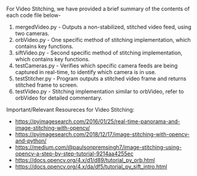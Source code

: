 For Video Stitching, we have provided a brief summary of the contents of each code file below-
1. mergedVideo.py - Outputs a non-stabilized, stitched video feed, using two cameras. 
2. orbVideo.py - One specific method of stitching implementation, which contains key functions.  
3. siftVideo.py - Second specific method of stitching implementation, which contains key functions. 
4. testCameras.py - Verifies which specific camera feeds are being captured in real-time, to identify which camera is in use. 
5. testStitcher.py - Program outputs a stitched video frame and returns stitched frame to screen. 
6. testVideo.py - Stitching implementation similar to orbVideo, refer to orbVideo for detailed commentary. 

Important/Relevant Resoureces for Video Stitching: 
- https://pyimagesearch.com/2016/01/25/real-time-panorama-and-image-stitching-with-opencv/
- https://pyimagesearch.com/2018/12/17/image-stitching-with-opencv-and-python/
- https://medium.com/@paulsonpremsingh7/image-stitching-using-opencv-a-step-by-step-tutorial-9214aa4255ec
- https://docs.opencv.org/4.x/d1/d89/tutorial_py_orb.html
- https://docs.opencv.org/4.x/da/df5/tutorial_py_sift_intro.html

